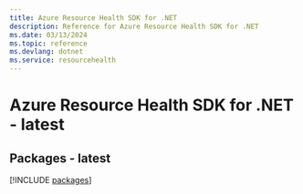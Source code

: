 ```yaml
---
title: Azure Resource Health SDK for .NET
description: Reference for Azure Resource Health SDK for .NET
ms.date: 03/13/2024
ms.topic: reference
ms.devlang: dotnet
ms.service: resourcehealth
---
```

# Azure Resource Health SDK for .NET - latest
## Packages - latest
[!INCLUDE [packages](resource-health-index.md)]